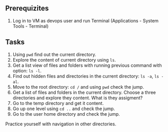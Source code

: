 ## Prerequizites
1. Log in to VM as devops user and run Terminal (Applications - System Tools - Terminal)
  
## Tasks

1. Using `pwd` find out the current directory.
2. Explore the content of current directory using `ls`.
3. Get a list view of files and folders with running previous command with option: `ls -l`.
4. Find out hidden files and directories in the current directory: `ls -a`, `ls -al`.
5. Move to the root directory: `cd /` and using `pwd` check the jump.
6. Get a list of files and folders in the current directory. Choose a three directories and explore they content. What is they assigment?
7. Go to the temp directory and get it content.
8. Go up one level using `cd ..` and check the jump.
9. Go to the user home directory and check the jump.
  
Practice yourself with navigation in other directories.
